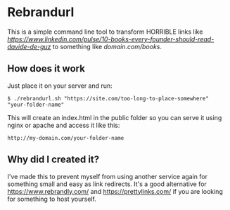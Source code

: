 # Rebrandurl

This is a simple command line tool to transform HORRIBLE links like _https://www.linkedin.com/pulse/10-books-every-founder-should-read-davide-de-guz_ to something like _domain.com/books_.

## How does it work
Just place it on your server and run:
```
$ ./rebrandurl.sh "https://site.com/too-long-to-place-somewhere" "your-folder-name"
```
This will create an index.html in the public folder so you can serve it using nginx or apache and access it like this:
```
http://my-domain.com/your-folder-name
```

## Why did I created it?
I've made this to prevent myself from using another service again for something small and easy as link redirects. It's a good alternative for https://www.rebrandly.com/ and https://prettylinks.com/ if you are looking for something to host yourself.
